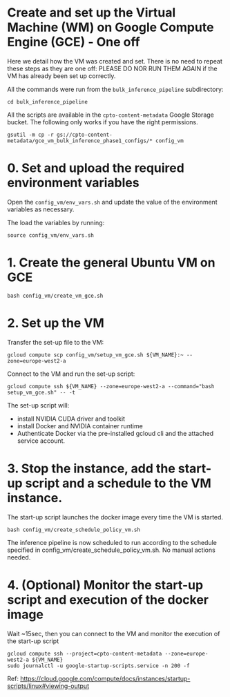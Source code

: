 # Create and set up the Virtual Machine (WM) on Google Compute Engine (GCE) - One off

Here we detail how the VM was created and set. There is no need to repeat these steps as they are one off: PLEASE DO NOR RUN THEM AGAIN if the VM has already been set up correctly.

All the commands were run from the `bulk_inference_pipeline` subdirectory:

```shell
cd bulk_inference_pipeline
```

All the scripts are available in the `cpto-content-metadata` Google Storage bucket.
The following only works if you have the right permissions.

```shell
gsutil -m cp -r gs://cpto-content-metadata/gce_vm_bulk_inference_phase1_configs/* config_vm
```

# 0. Set and upload the required environment variables

Open the `config_vm/env_vars.sh` and update the value of the environment variables as necessary.

The load the variables by running:
```shell
source config_vm/env_vars.sh
```

# 1. Create the general Ubuntu VM on GCE

```shell
bash config_vm/create_vm_gce.sh
```

# 2. Set up the VM

Transfer the set-up file to the VM:

```shell
gcloud compute scp config_vm/setup_vm_gce.sh ${VM_NAME}:~ --zone=europe-west2-a
```

Connect to the VM and run the set-up script:

```shell
gcloud compute ssh ${VM_NAME} --zone=europe-west2-a --command="bash setup_vm_gce.sh" -- -t
```

The set-up script will:
- install NVIDIA CUDA driver and toolkit
- install Docker and NVIDIA container runtime
- Authenticate Docker via the pre-installed gcloud cli and the attached service account.


# 3. Stop the instance, add the start-up script and a schedule to the VM instance.

The start-up script launches the docker image every time the VM is started.

```shell
bash config_vm/create_schedule_policy_vm.sh
```

The inference pipeline is now scheduled to run according to the schedule specified in config_vm/create_schedule_policy_vm.sh. No manual actions needed.


# 4. (Optional) Monitor the start-up script and execution of the docker image

Wait ~15sec, then you can connect to the VM and monitor the execution of the start-up script
```shell
gcloud compute ssh --project=cpto-content-metadata --zone=europe-west2-a ${VM_NAME}
sudo journalctl -u google-startup-scripts.service -n 200 -f
```

Ref: https://cloud.google.com/compute/docs/instances/startup-scripts/linux#viewing-output
